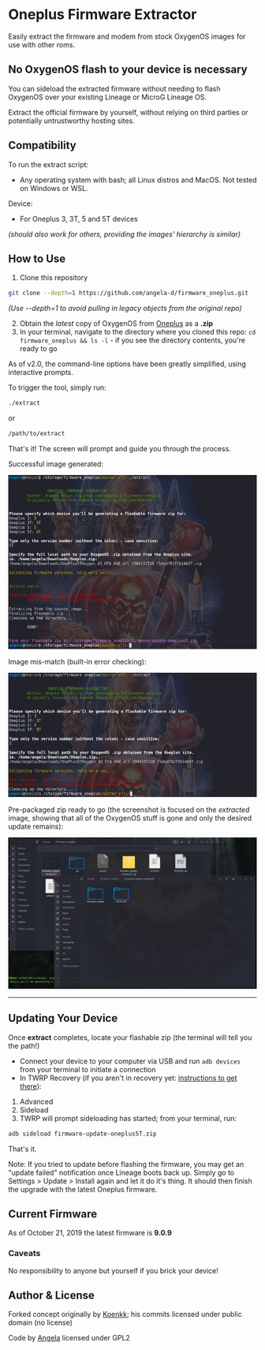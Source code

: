 # Oneplus Firmware Extractor
Easily extract the firmware and modem from stock OxygenOS images for use with other roms.

## No OxygenOS flash to your device is necessary
You can sideload the extracted firmware without needing to flash OxygenOS over your existing Lineage or MicroG Lineage OS.

Extract the official firmware by yourself, without relying on third parties or potentially untrustworthy hosting sites.

## Compatibility
To run the extract script:
- Any operating system with bash; all Linux distros and MacOS.  Not tested on Windows or WSL.

Device:
- For Oneplus 3, 3T, 5 and 5T devices

*(should also work for others, providing the images' hierarchy is similar)*

## How to Use
1. Clone this repository
```bash
git clone --depth=1 https://github.com/angela-d/firmware_oneplus.git
```
*(Use --depth=1 to avoid pulling in legacy objects from the original repo)*

2. Obtain the *latest* copy of OxygenOS from [Oneplus](https://www.oneplus.com/support/softwareupgrade) as a **.zip**
3. In your terminal, navigate to the directory where you cloned this repo: `cd firmware_oneplus && ls -l` - if you see the directory contents, you're ready to go

As of v2.0, the command-line options have been greatly simplified, using interactive prompts.

To trigger the tool, simply run:

```bash
./extract
```
or
```bash
/path/to/extract
```
That's it!  The screen will prompt and guide you through the process.

Successful image generated:

![Flashable Firmware Generated](./img/flashable.png)


Image mis-match (built-in error checking):

![Image Mis-Match](./img/invalid-img.png)


Pre-packaged zip ready to go (the screenshot is focused on the *extracted* image, showing that all of the OxygenOS stuff is gone and only the desired update remains):

![Generated Image](./img/generated-files.png)

***

## Updating Your Device
Once **extract** completes, locate your flashable zip (the terminal will tell you the path!)

- Connect your device to your computer via USB and run `adb devices` from your terminal to initiate a connection
- In TWRP Recovery (if you aren't in recovery yet: [instructions to get there](boot-into-recovery.md)):


1. Advanced
2. Sideload
3. TWRP will prompt sideloading has started; from your terminal, run:
```bash
adb sideload firmware-update-oneplus5T.zip
```

That's it.

Note: If you tried to update before flashing the firmware, you may get an "update failed" notification once Lineage boots back up.  Simply go to Settings > Update > Install again and let it do it's thing.  It should then finish the upgrade with the latest Oneplus firmware.

## Current Firmware
As of October 21, 2019 the latest firmware is **9.0.9**

### Caveats
No responsibility to anyone but yourself if you brick your device!

## Author & License
Forked concept originally by [Koenkk](https://github.com/Koenkk/firmware_oneplus); his commits licensed under public domain (no license)

Code by [Angela](https://github.com/angela-d) licensed under GPL2
